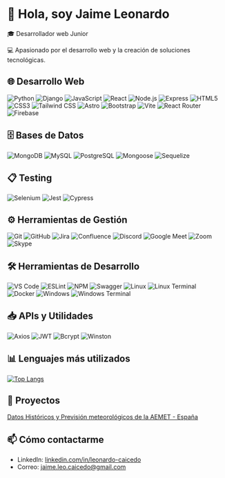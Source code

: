 # 👋 Hola, soy Jaime Leonardo

🎓 Desarrollador web Junior

💻 Apasionado por el desarrollo web y la creación de soluciones tecnológicas.

## 🌐 Desarrollo Web
![Python](https://img.shields.io/badge/-Python-3776AB?style=flat&logo=python&logoColor=white) ![Django](https://img.shields.io/badge/-Django-092E20?style=flat&logo=django&logoColor=white) ![JavaScript](https://img.shields.io/badge/-JavaScript-F7DF1E?style=flat&logo=javascript&logoColor=black) ![React](https://img.shields.io/badge/-React-61DAFB?style=flat&logo=react&logoColor=white) ![Node.js](https://img.shields.io/badge/-Node.js-339933?style=flat&logo=node.js&logoColor=white) ![Express](https://img.shields.io/badge/-Express-000000?style=flat&logo=express&logoColor=white) ![HTML5](https://img.shields.io/badge/-HTML5-E34F26?style=flat&logo=html5&logoColor=white) ![CSS3](https://img.shields.io/badge/-CSS3-1572B6?style=flat&logo=css3&logoColor=white) ![Tailwind CSS](https://img.shields.io/badge/-Tailwind_CSS-38B2AC?style=flat&logo=tailwind-css&logoColor=white) ![Astro](https://img.shields.io/badge/-Astro-FF5D01?style=flat&logo=astro&logoColor=white) ![Bootstrap](https://img.shields.io/badge/-Bootstrap-7952B3?style=flat&logo=bootstrap&logoColor=white) ![Vite](https://img.shields.io/badge/-Vite-646CFF?style=flat&logo=vite&logoColor=white) ![React Router](https://img.shields.io/badge/-React_Router-CA4245?style=flat&logo=react-router&logoColor=white) ![Firebase](https://img.shields.io/badge/-Firebase-FFCA28?style=flat&logo=firebase&logoColor=black)


## 🗄 Bases de Datos
![MongoDB](https://img.shields.io/badge/-MongoDB-47A248?style=flat&logo=mongodb&logoColor=white) ![MySQL](https://img.shields.io/badge/-MySQL-4479A1?style=flat&logo=mysql&logoColor=white) ![PostgreSQL](https://img.shields.io/badge/-PostgreSQL-4169E1?style=flat&logo=postgresql&logoColor=white) ![Mongoose](https://img.shields.io/badge/-Mongoose-880000?style=flat&logo=mongoose&logoColor=white) ![Sequelize](https://img.shields.io/badge/-Sequelize-52B0E7?style=flat&logo=sequelize&logoColor=white)


## 📋 Testing
![Selenium](https://img.shields.io/badge/-Selenium-43B02A?style=flat&logo=selenium&logoColor=white) ![Jest](https://img.shields.io/badge/-Jest-C21325?style=flat&logo=jest&logoColor=white) ![Cypress](https://img.shields.io/badge/-Cypress-17202C?style=flat&logo=cypress&logoColor=white)


## ⚙️ Herramientas de Gestión
![Git](https://img.shields.io/badge/-Git-F05032?style=flat&logo=git&logoColor=white) ![GitHub](https://img.shields.io/badge/-GitHub-181717?style=flat&logo=github&logoColor=white) ![Jira](https://img.shields.io/badge/-Jira-0052CC?style=flat&logo=jira&logoColor=white) ![Confluence](https://img.shields.io/badge/-Confluence-172B4D?style=flat&logo=confluence&logoColor=white) ![Discord](https://img.shields.io/badge/-Discord-5865F2?style=flat&logo=discord&logoColor=white) ![Google Meet](https://img.shields.io/badge/-Google_Meet-00897B?style=flat&logo=google-meet&logoColor=white) ![Zoom](https://img.shields.io/badge/-Zoom-2D8CFF?style=flat&logo=zoom&logoColor=white) ![Skype](https://img.shields.io/badge/-Skype-00AFF0?style=flat&logo=skype&logoColor=white)


## 🛠️  Herramientas de Desarrollo
![VS Code](https://img.shields.io/badge/-VS_Code-007ACC?style=flat&logo=visual-studio-code&logoColor=white) ![ESLint](https://img.shields.io/badge/-ESLint-4B32C3?style=flat&logo=eslint&logoColor=white) ![NPM](https://img.shields.io/badge/-NPM-CB3837?style=flat&logo=npm&logoColor=white) ![Swagger](https://img.shields.io/badge/-Swagger-85EA2D?style=flat&logo=swagger&logoColor=black) ![Linux](https://img.shields.io/badge/-Linux-FCC624?style=flat&logo=linux&logoColor=black) ![Linux Terminal](https://img.shields.io/badge/-Linux_Terminal-4D4D4D?style=flat&logo=gnu-bash&logoColor=white) ![Docker](https://img.shields.io/badge/-Docker-2496ED?style=flat&logo=docker&logoColor=white) ![Windows](https://img.shields.io/badge/-Windows-0078D6?style=flat&logo=windows&logoColor=white) ![Windows Terminal](https://img.shields.io/badge/-Windows_Terminal-4D4D4D?style=flat&logo=windows-terminal&logoColor=white)


## 📥 APIs y Utilidades
![Axios](https://img.shields.io/badge/-Axios-5A29E4?style=flat&logo=axios&logoColor=white) ![JWT](https://img.shields.io/badge/-JWT-000000?style=flat&logo=json-web-tokens&logoColor=white) ![Bcrypt](https://img.shields.io/badge/-Bcrypt-004D40?style=flat&logo=bcrypt&logoColor=white) ![Winston](https://img.shields.io/badge/-Winston-2C3E50?style=flat&logo=winston&logoColor=white)


## 📊 Lenguajes más utilizados

[![Top Langs](https://github-readme-stats.vercel.app/api/top-langs/?username=leodev8821&custom_title=Lenguajes%20Favoritos&layout=compact&langs_count=4&theme=dark&bg_color=1e1e2e&title_color=89b4fa&text_color=cdd6f4&hide_border=true)](https://github.com/anuraghazra/github-readme-stats)

## 📑 Proyectos
[Datos Históricos y Previsión meteorológicos de la AEMET - España](https://github.com/leodev8821/Spain_AEMET_Data_Collection)

## 📫 Cómo contactarme

- LinkedIn: [linkedin.com/in/leonardo-caicedo](https://linkedin.com/in/leonardo-caicedo)
- Correo: jaime.leo.caicedo@gmail.com
